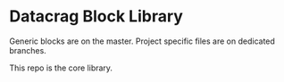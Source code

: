 # Datacrag Block Library

Generic blocks are on the master.
Project specific files are on dedicated branches.

This repo is the core library.
